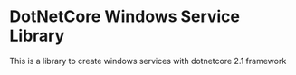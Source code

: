 # DotNetCore Windows Service Library

This is a library to create windows services with dotnetcore 2.1 framework
